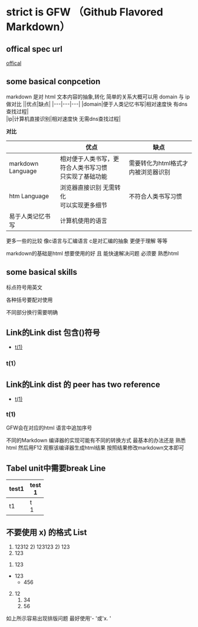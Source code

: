 # strict is GFW （Github Flavored Markdown）

## offical spec url

[offical](https://github.github.com/gfm/)

## some basical conpcetion
markdown 是对 html 文本内容的抽象,转化
简单的关系大概可以用 domain 与 ip做对比
||优点|缺点|
|---|---|---|
|domain|便于人类记忆书写|相对速度快 有dns查找过程|   
|ip|计算机直接识别|相对速度快 无需dns查找过程|

**对比**

||优点|缺点|
|---|---|---|
|markdown Language|相对便于人类书写，更符合人类书写习惯 <br> 只实现了基础功能 |需要转化为html格式才内被浏览器识别|
|htm Language|浏览器直接识别 无需转化 <br> 可以实现更多细节|不符合人类书写习惯 |
|易于人类记忆书写|计算机使用的语言|

更多一些的比较 像c语言与汇编语言
c是对汇编的抽象 更便于理解 等等

markdown的基础是html 想要使用的好 且 能快速解决问题 必须要 熟悉html

## some basical skills

标点符号用英文

各种括号要配对使用

不同部分换行需要明确

## Link的Link dist 包含()符号

- [t(1)](#t1)<!--这是一个目录中的内容-->

### t(1）<!--这是跳转的标题-->

## Link的Link dist 的 peer has two reference
- [t(1)](#t1-1)<!--这儿GFW会在对应的html 语言中追加序号-->

### t(1)

GFW会在对应的html 语言中追加序号

不同的Markdown 编译器的实现可能有不同的转换方式 最基本的办法还是 熟悉html 然后用F12 观察该编译器生成html结果 按照结果修改markdown文本即可

## Tabel unit中需要break Line
|test1|test<br>1|
|---|---|
|t1|t<br>1|

## 不要使用 x) 的格式 List

1) 12312
    2) 123123
    2) 123    
3) 123

1. 123

- 123
    - 456

2. 12
    1. 34
    2. 56

如上所示容易出现排版问题 最好使用'- '或'x. '
